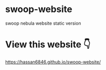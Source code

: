 # swoop-website
swoop nebula website static version
# View this website 👇
https://hassan6846.github.io/swoop-website/
